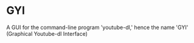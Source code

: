 # GYI
A GUI for the command-line program 'youtube-dl,' hence the name 'GYI' (Graphical Youtube-dl Interface)
